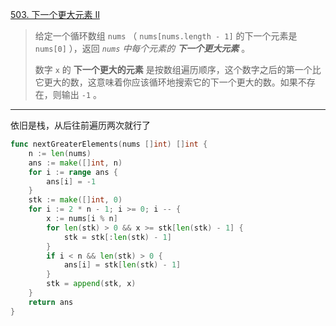 [503. 下一个更大元素 II](https://leetcode.cn/problems/next-greater-element-ii/)

> 给定一个循环数组 `nums` （ `nums[nums.length - 1]` 的下一个元素是 `nums[0]` ），返回 *`nums` 中每个元素的 **下一个更大元素*** 。
>
> 数字 `x` 的 **下一个更大的元素** 是按数组遍历顺序，这个数字之后的第一个比它更大的数，这意味着你应该循环地搜索它的下一个更大的数。如果不存在，则输出 `-1` 。

---

依旧是栈，从后往前遍历两次就行了

```go
func nextGreaterElements(nums []int) []int {
    n := len(nums)
    ans := make([]int, n)
    for i := range ans {
        ans[i] = -1
    }
    stk := make([]int, 0)
    for i := 2 * n - 1; i >= 0; i -- {
        x := nums[i % n]
        for len(stk) > 0 && x >= stk[len(stk) - 1] {
            stk = stk[:len(stk) - 1]
        }
        if i < n && len(stk) > 0 {
            ans[i] = stk[len(stk) - 1]
        }
        stk = append(stk, x)
    }
    return ans
}
```

